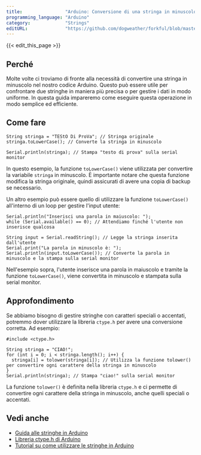 ```yaml
---
title:                "Arduino: Conversione di una stringa in minuscolo"
programming_language: "Arduino"
category:             "Strings"
editURL:              "https://github.com/dogweather/forkful/blob/master/content/it/arduino/converting-a-string-to-lower-case.md"
---
```


{{< edit_this_page >}}

## Perché

Molte volte ci troviamo di fronte alla necessità di convertire una stringa in minuscolo nel nostro codice Arduino. Questo può essere utile per confrontare due stringhe in maniera più precisa o per gestire i dati in modo uniforme. In questa guida impareremo come eseguire questa operazione in modo semplice ed efficiente.

## Come fare

```Arduino
String stringa = "TEStO Di ProVa"; // Stringa originale
stringa.toLowerCase(); // Converte la stringa in minuscolo

Serial.println(stringa); // Stampa "testo di prova" sulla serial monitor
```

In questo esempio, la funzione `toLowerCase()` viene utilizzata per convertire la variabile `stringa` in minuscolo. È importante notare che questa funzione modifica la stringa originale, quindi assicurati di avere una copia di backup se necessario.

Un altro esempio può essere quello di utilizzare la funzione `toLowerCase()` all'interno di un loop per gestire l'input utente:

```Arduino
Serial.println("Inserisci una parola in maiuscolo: ");
while (Serial.available() == 0); // Attendiamo finché l'utente non inserisce qualcosa

String input = Serial.readString(); // Legge la stringa inserita dall'utente
Serial.print("La parola in minuscolo è: ");
Serial.println(input.toLowerCase()); // Converte la parola in minuscolo e la stampa sulla serial monitor
```

Nell'esempio sopra, l'utente inserisce una parola in maiuscolo e tramite la funzione `toLowerCase()`, viene convertita in minuscolo e stampata sulla serial monitor.

## Approfondimento

Se abbiamo bisogno di gestire stringhe con caratteri speciali o accentati, potremmo dover utilizzare la libreria `ctype.h` per avere una conversione corretta. Ad esempio:

```Arduino
#include <ctype.h>

String stringa = "CIAO!";
for (int i = 0; i < stringa.length(); i++) {
  stringa[i] = tolower(stringa[i]); // Utilizza la funzione tolower() per convertire ogni carattere della stringa in minuscolo
}
Serial.println(stringa); // Stampa "ciao!" sulla serial monitor
```

La funzione `tolower()` è definita nella libreria `ctype.h` e ci permette di convertire ogni carattere della stringa in minuscolo, anche quelli speciali o accentati.

## Vedi anche

- [Guida alle stringhe in Arduino](https://www.arduino.cc/reference/en/language/variables/data-types/string/functions/toascii/)
- [Libreria ctype.h di Arduino](https://www.arduino.cc/reference/en/libraries/ctype/)
- [Tutorial su come utilizzare le stringhe in Arduino](https://www.tutorialspoint.com/arduino/arduino_strings.htm)